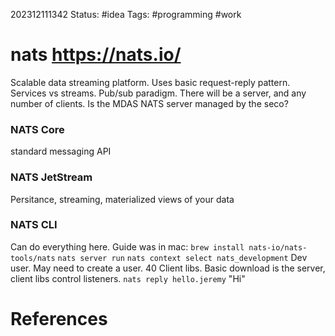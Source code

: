 202312111342
Status: #idea
Tags: #programming #work 

# nats https://nats.io/
Scalable data streaming platform. Uses basic request-reply pattern. 
Services vs streams. Pub/sub paradigm.
There will be a server, and any number of clients. Is the MDAS NATS server managed by the seco?

### NATS Core
standard messaging API

### NATS JetStream
Persitance, streaming, materialized views of your data

### NATS CLI
Can do everything here. Guide was in mac:
`brew install nats-io/nats-tools/nats`
`nats server run`
`nats context select nats_development` Dev user. May need to create a user.
40 Client libs. Basic download is the server, client libs control listeners.
`nats reply hello.jeremy` "Hi"
# References

